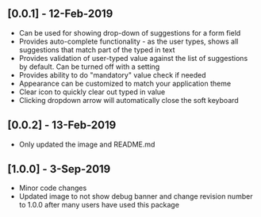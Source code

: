 ## [0.0.1] - 12-Feb-2019

* Can be used for showing drop-down of suggestions for a form field
* Provides auto-complete functionality - as the user types, shows all suggestions that match part of the typed in text
* Provides validation of user-typed value against the list of suggestions by default. Can be turned off with a setting
* Provides ability to do "mandatory" value check if needed
* Appearance can be customized to match your application theme
* Clear icon to quickly clear out typed in value
* Clicking dropdown arrow will automatically close the soft keyboard

## [0.0.2] - 13-Feb-2019

* Only updated the image and README.md

## [1.0.0] - 3-Sep-2019

* Minor code changes
* Updated image to not show debug banner and change revision number to 1.0.0 after many users have used this package